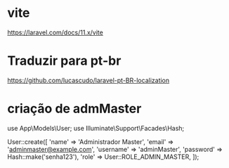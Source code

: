 # vite
https://laravel.com/docs/11.x/vite

# Traduzir para pt-br
https://github.com/lucascudo/laravel-pt-BR-localization

# criação de admMaster

use App\Models\User;
use Illuminate\Support\Facades\Hash;

User::create([
    'name' => 'Administrador Master',
    'email' => 'adminmaster@example.com',
    'username' => 'adminMaster',
    'password' => Hash::make('senha123'),
    'role' => User::ROLE_ADMIN_MASTER,
]);